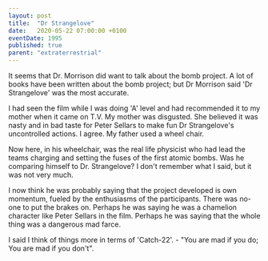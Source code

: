 ```yaml
---
layout: post
title:  "Dr Strangelove"
date:   2020-05-22 07:00:00 +0100
eventDate: 1995
published: true
parent: "extraterrestrial"
---
```


It seems that Dr. Morrison did want to talk about the bomb project. A lot of books have been written about the bomb project; but Dr Morrison said 'Dr Strangelove' was the most accurate.

I had seen the film while I was doing 'A' level and had recommended it to my mother when it came on T.V. My mother was disgusted. She believed it was nasty and in bad taste for Peter Sellars to make fun Dr Strangelove's uncontrolled actions. I agree. My father used a wheel chair.

Now here, in his wheelchair, was the real life physicist who had lead the teams charging and setting the fuses of the first atomic bombs. Was he comparing himself to Dr. Strangelove? I don't remember what I said, but it was not very much. 

I now think he was probably saying that the project developed is own momentum, fueled by the enthusiasms of the participants. There was no-one to put the brakes on. Perhaps he was saying he was a chamelion character like Peter Sellars in the film. Perhaps he was saying that the whole thing was a dangerous mad farce.

I said I think of things more in terms of 'Catch-22'. - "You are mad if you do; You are mad if you don't".
